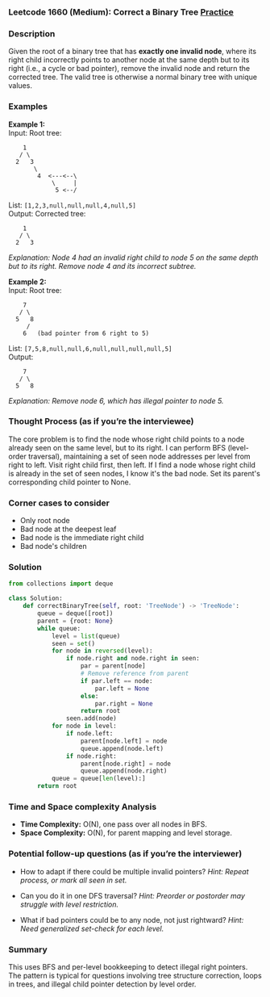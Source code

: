 ### Leetcode 1660 (Medium): Correct a Binary Tree [Practice](https://leetcode.com/problems/correct-a-binary-tree)

### Description  
Given the root of a binary tree that has **exactly one invalid node**, where its right child incorrectly points to another node at the same depth but to its right (i.e., a cycle or bad pointer), remove the invalid node and return the corrected tree. The valid tree is otherwise a normal binary tree with unique values.

### Examples  

**Example 1:**  
Input: Root tree:  
```
    1
   / \
  2   3
       \
        4  <---<--\
            \     |
             5 <--/
```
List: `[1,2,3,null,null,null,4,null,5]`  
Output: Corrected tree:  
```
    1
   / \
  2   3
```
*Explanation: Node 4 had an invalid right child to node 5 on the same depth but to its right. Remove node 4 and its incorrect subtree.*

**Example 2:**  
Input: Root tree:  
```
    7
   / \
  5   8
     /
    6   (bad pointer from 6 right to 5)
```
List: `[7,5,8,null,null,6,null,null,null,null,5]`  
Output:  
```
    7
   / \
  5   8
```
*Explanation: Remove node 6, which has illegal pointer to node 5.*

### Thought Process (as if you’re the interviewee)  
The core problem is to find the node whose right child points to a node already seen on the same level, but to its right. I can perform BFS (level-order traversal), maintaining a set of seen node addresses per level from right to left. Visit right child first, then left. If I find a node whose right child is already in the set of seen nodes, I know it's the bad node. Set its parent's corresponding child pointer to None.

### Corner cases to consider  
- Only root node
- Bad node at the deepest leaf
- Bad node is the immediate right child
- Bad node's children

### Solution

```python
from collections import deque

class Solution:
    def correctBinaryTree(self, root: 'TreeNode') -> 'TreeNode':
        queue = deque([root])
        parent = {root: None}
        while queue:
            level = list(queue)
            seen = set()
            for node in reversed(level):
                if node.right and node.right in seen:
                    par = parent[node]
                    # Remove reference from parent
                    if par.left == node:
                        par.left = None
                    else:
                        par.right = None
                    return root
                seen.add(node)
            for node in level:
                if node.left:
                    parent[node.left] = node
                    queue.append(node.left)
                if node.right:
                    parent[node.right] = node
                    queue.append(node.right)
            queue = queue[len(level):]
        return root
```

### Time and Space complexity Analysis  
- **Time Complexity:** O(N), one pass over all nodes in BFS.
- **Space Complexity:** O(N), for parent mapping and level storage.


### Potential follow-up questions (as if you’re the interviewer)  

- How to adapt if there could be multiple invalid pointers?
  *Hint: Repeat process, or mark all seen in set.*

- Can you do it in one DFS traversal?
  *Hint: Preorder or postorder may struggle with level restriction.*

- What if bad pointers could be to any node, not just rightward?
  *Hint: Need generalized set-check for each level.*

### Summary
This uses BFS and per-level bookkeeping to detect illegal right pointers. The pattern is typical for questions involving tree structure correction, loops in trees, and illegal child pointer detection by level order.